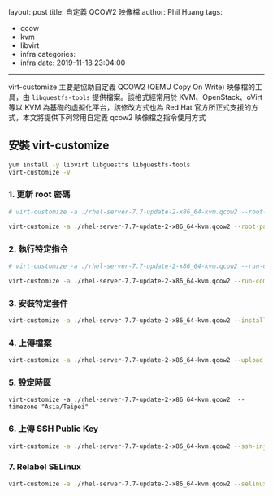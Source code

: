 layout: post
title: 自定義 QCOW2 映像檔
author: Phil Huang
tags:
  - qcow
  - kvm
  - libvirt
  - infra
categories:
  - infra
date: 2019-11-18 23:04:00
---
virt-customize 主要是協助自定義 QCOW2 (QEMU Copy On Write) 映像檔的工具，由 `libguestfs-tools` 提供檔案。該格式經常用於 KVM、OpenStack、oVirt 等以 KVM 為基礎的虛擬化平台，該修改方式也為 Red Hat 官方所正式支援的方式，本文將提供下列常用自定義 qcow2 映像檔之指令使用方式

<!--more-->

## 安裝 virt-customize
```bash
yum install -y libvirt libguestfs libguestfs-tools
virt-customize -V 
```

### 1. 更新 root 密碼
```bash
# virt-customize -a ./rhel-server-7.7-update-2-x86_64-kvm.qcow2 --root-password password:<YOUR PASSWORD>

virt-customize -a ./rhel-server-7.7-update-2-x86_64-kvm.qcow2 --root-password password:root
```

### 2. 執行特定指令
```bash
# virt-customize -a ./rhel-server-7.7-update-2-x86_64-kvm.qcow2 --run-command '<COMMAND>'

virt-customize -a ./rhel-server-7.7-update-2-x86_64-kvm.qcow2 --run-command 'subscription-manager repos --disabled=*'
```

### 3. 安裝特定套件
```bash
virt-customize -a ./rhel-server-7.7-update-2-x86_64-kvm.qcow2 --install vim,git,wget,curl,htop
```

### 4. 上傳檔案
```bash
virt-customize -a ./rhel-server-7.7-update-2-x86_64-kvm.qcow2 --upload redhat.repo:/etc/yum.repos.d/redhat.repo
```

### 5. 設定時區
```
virt-customize -a ./rhel-server-7.7-update-2-x86_64-kvm.qcow2  --timezone "Asia/Taipei"
```

### 6. 上傳 SSH Public Key
```bash
virt-customize -a ./rhel-server-7.7-update-2-x86_64-kvm.qcow2 --ssh-inject root:file:./id_rsa.pub
```

### 7. Relabel SELinux
```bash
virt-customize -a ./rhel-server-7.7-update-2-x86_64-kvm.qcow2 --selinux-relabel
```